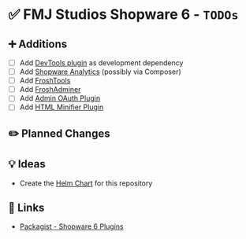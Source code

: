 # ✅ FMJ Studios Shopware 6 - `TODOs`

## ➕ Additions

- [ ] Add [DevTools plugin](https://github.com/shopware/dev-tools) as development dependency
- [ ] Add [Shopware Analytics](https://store.shopware.com/en/swag541977532977f/shopware-analytics.html) (possibly via
  Composer)
- [ ] Add [FroshTools](https://github.com/FriendsOfShopware/FroshTools)
- [ ] Add [FroshAdminer](https://github.com/FriendsOfShopware/FroshPlatformAdminer)
- [ ] Add [Admin OAuth Plugin](https://github.com/HEPTACOM/HeptacomShopwarePlatformAdminOpenAuth)
- [ ] Add [HTML Minifier Plugin](https://github.com/FriendsOfShopware/FroshPlatformHtmlMinify)

## ✏️ Planned Changes

## 💡 Ideas

- Create the [Helm Chart](https://github.com/fmjstudios/helm) for this repository

## 🔗 Links

- [Packagist - Shopware 6 Plugins](https://packagist.org/?query=shopware&type=shopware-platform-plugin)
